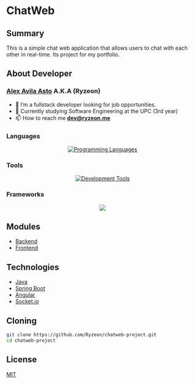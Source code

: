 # ChatWeb

## Summary
This is a simple chat web application that allows users to chat with each other in real-time. Its project for my portfolio.
## About Developer
### [Alex Avila Asto](https://github.com/Ryzeon) A.K.A (Ryzeon)

- 🌱 I’m a fullstack developer looking for job opportunities.
- 👯 Currently studying Software Engineering at the UPC (3rd year)
- 📫 How to reach me **dev@ryzeon.me**

### Languages
<p align="center">
  <a href="https://github.com/Ryzeon">
    <img src="https://skillicons.dev/icons?i=bash,cpp,css,dart,go,html,java,javascript,kotlin,php,python,swift,typescript,net" alt="Programming Languages" />
  </a>
</p>

### Tools
<p align="center">
  <a href="https://github.com/Ryzeon">
    <img src="https://skillicons.dev/icons?i=androidstudio,bootstrap,clion,docker,dotnet,firebase,flask,flutter,git,github,githubactions,gitlab,gradle,linux,maven,mongodb,mysql,nginx,nodejs,npm,postgresql,redis,vscode" alt="Development Tools" />
  </a>
</p>

### Frameworks
<p align="center">
  <a href="https://github.com/Ryzeon">
    <img src="https://skillicons.dev/icons?i=flutter,flask,ktor,react,bootstrap,spring,angular,vue,vite,tailwind" />
  </a>
</p>


## Modules
- [Backend](backend/README.md)
- [Frontend](frontend/README.md)

## Technologies
- [Java](https://www.java.com/)
- [Spring Boot](https://spring.io/projects/spring-boot)
- [Angular](https://angular.io/)
- [Socket.io](https://socket.io/)

## Cloning
```bash
git clone https://github.com/Ryzeon/chatweb-project.git
cd chatweb-project
```

## License
[MIT](LICENSE)
```